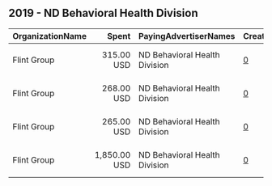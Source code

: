 ## 2019 - ND Behavioral Health Division 
|OrganizationName|Spent|PayingAdvertiserNames|CreativeUrls|Impressions|Genders|AgeBrackets|CountryCodes|BillingAddresses|CandidateBallotInformation|
|:---|---:|:---|:---|---:|:---|:---|:---|:---|:---|
|Flint Group|315.00 USD|ND Behavioral Health Division|[0](https://www.snap.com/political-ads/asset/78e7ea8c902938182426f1cb9837bf7dc92f64825f2cdc93ed4a5755fce5af5b?mediaType=mp4)|191,606||16+|united states|"101 N 10th Street Suite 100,Fargo,58102,US"|ND Behavioral Health Division|
|Flint Group|268.00 USD|ND Behavioral Health Division|[0](https://www.snap.com/political-ads/asset/f453115eb51f87f7123374bb224275013c65b8c3d854f1bf5ae2be4dc7c4d3d8?mediaType=mp4)|167,569||16+|united states|"101 N 10th Street Suite 100,Fargo,58102,US"|ND Behavioral Health Division|
|Flint Group|265.00 USD|ND Behavioral Health Division|[0](https://www.snap.com/political-ads/asset/17dac110b4586278b164214756b8dcd890a16d631e136d6030b03b5e4734bf00?mediaType=mp4)|165,141||16+|united states|"101 N 10th Street Suite 100,Fargo,58102,US"|ND Behavioral Health Division|
|Flint Group|1,850.00 USD|ND Behavioral Health Division|[0](https://www.snap.com/political-ads/asset/ba57803a905b6cd20a6e84360ef6deb2fac1150e096d2530396298793c3311e9?mediaType=mp4)|1,272,327||16+|united states|"101 N 10th Street Suite 100,Fargo,58102,US"||
